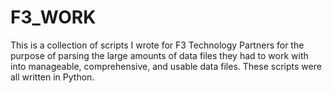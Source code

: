 # F3_WORK
This is a collection of scripts I wrote for F3 Technology Partners for the purpose of parsing the large amounts of data files they had to work with into manageable, comprehensive, and usable data files. These scripts were all written in Python. 
